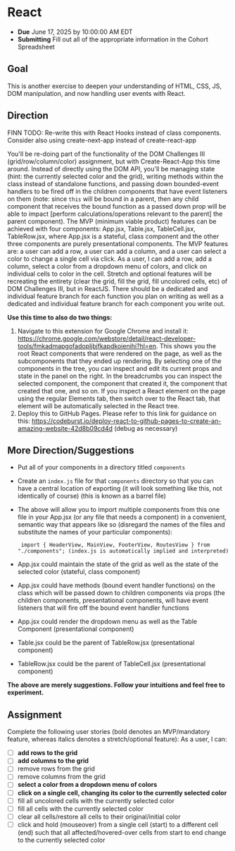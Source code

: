 # React

- **Due** June 17, 2025 by 10:00:00 AM EDT
- **Submitting** Fill out all of the appropriate information in the Cohort Spreadsheet

## Goal

This is another exercise to deepen your understanding of HTML, CSS, JS, DOM manipulation, and now handling user events with React.

## Direction

FINN TODO: Re-write this with React Hooks instead of class components. Consider also using create-next-app instead of create-react-app

You'll be re-doing part of the functionality of the DOM Challenges III (grid/row/column/color) assignment, but with Create-React-App this time around. Instead of directly using the DOM API, you'll be managing state (hint: the currently selected color and the grid), writing methods within the class instead of standalone functions, and passing down bounded-event handlers to be fired off in the children components that have event listeners on them (note: since `this` will be bound in a parent, then any child component that receives the bound function as a passed down prop will be able to impact [perform calculations/operations relevant to the parent] the parent component). The MVP (minimum viable product) features can be achieved with four components: App.jsx, Table.jsx, TableCell.jsx, TableRow.jsx, where App.jsx is a stateful, class component and the other three components are purely presentational components. The MVP features are: a user can add a row, a user can add a column, and a user can select a color to change a single cell via click. As a user, I can add a row, add a column, select a color from a dropdown menu of colors, and click on individual cells to color in the cell. Stretch and optional features will be recreating the entirety (clear the grid, fill the grid, fill uncolored cells, etc) of DOM Challenges III, but in ReactJS. There should be a dedicated and individual feature branch for each function you plan on writing as well as a dedicated and individual feature branch for each component you write out.

**Use this time to also do two things:**

1. Navigate to this extension for Google Chrome and install it: https://chrome.google.com/webstore/detail/react-developer-tools/fmkadmapgofadopljbjfkapdkoienihi?hl=en. This shows you the root React components that were rendered on the page, as well as the subcomponents that they ended up rendering. By selecting one of the components in the tree, you can inspect and edit its current props and state in the panel on the right. In the breadcrumbs you can inspect the selected component, the component that created it, the component that created that one, and so on. If you inspect a React element on the page using the regular Elements tab, then switch over to the React tab, that element will be automatically selected in the React tree.
2. Deploy this to GitHub Pages. Please refer to this link for guidance on this: https://codeburst.io/deploy-react-to-github-pages-to-create-an-amazing-website-42d8b09cd4d
   (debug as necessary)

## More Direction/Suggestions

- Put all of your components in a directory titled `components`
- Create an `index.js` file for that `components` directory so that you can have a central location of exporting (it will look something like this, not identically of course) (this is known as a barrel file)
- The above will allow you to import multiple components from this one file in your App.jsx (or any file that needs a component) in a convenient, semantic way that appears like so (disregard the names of the files and substitute the names of your particular components):

  ```
   import { HeaderView, MainView, FooterView, RoutesView } from "./components"; (index.js is automatically implied and interpreted)
  ```

- App.jsx could maintain the state of the grid as well as the state of the selected color (stateful, class component)
- App.jsx could have methods (bound event handler functions) on the class which will be passed down to children components via props (the children components, presentational components, will have event listeners that will fire off the bound event handler functions
- App.jsx could render the dropdown menu as well as the Table Component (presentational component)
- Table.jsx could be the parent of TableRow.jsx (presentational component)
- TableRow.jsx could be the parent of TableCell.jsx (presentational component)

**The above are merely suggestions. Follow your intuitions and feel free to experiment.**

## Assignment

Complete the following user stories (bold denotes an MVP/mandatory feature, whereas italics denotes a stretch/optional feature):
As a user, I can:

- [ ] **add rows to the grid**
- [ ] **add columns to the grid**
- [ ] remove rows from the grid
- [ ] remove columns from the grid
- [ ] **select a color from a dropdown menu of colors**
- [ ] **click on a single cell, changing its color to the currently selected color**
- [ ] fill all uncolored cells with the currently selected color
- [ ] fill all cells with the currently selected color
- [ ] clear all cells/restore all cells to their original/initial color
- [ ] click and hold (mouseover) from a single cell (start) to a different cell (end) such that all affected/hovered-over cells from start to end change to the currently selected color
